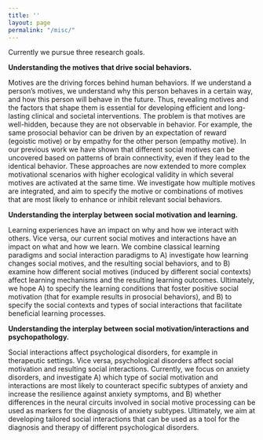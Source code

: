 ```yaml
---
title: ''
layout: page
permalink: "/misc/"
---
```

Currently we pursue three research goals.

**Understanding the motives that drive social behaviors.**

Motives are the driving forces behind human behaviors. If we understand a person’s motives, we understand why this person behaves in a certain way, and how this person will behave in the future. Thus, revealing motives and the factors that shape them is essential for developing efficient and long-lasting clinical and societal interventions. The problem is that motives are well-hidden, because they are not observable in behavior. For example, the same prosocial behavior can be driven by an expectation of reward (egoistic motive) or by empathy for the other person (empathy motive). In our previous work we have shown that different social motives can be uncovered based on patterns of brain connectivity, even if they lead to the identical behavior. These approaches are now extended to more complex motivational scenarios with higher ecological validity in which several motives are activated at the same time. We investigate how multiple motives are integrated, and aim to specify the motive or combinations of motives that are most likely to enhance or inhibit relevant social behaviors.

**Understanding the interplay between social motivation and learning.**

Learning experiences have an impact on why and how we interact with others. Vice versa, our current social motives and interactions have an impact on what and how we learn. We combine classical learning paradigms and social interaction paradigms to A) investigate how learning changes social motives, and the resulting social behaviors, and to B) examine how different social motives (induced by different social contexts) affect learning mechanisms and the resulting learning outcomes. Ultimately, we hope A) to specify the learning conditions that foster positive social motivation (that for example results in prosocial behaviors), and B) to specify the social contexts and types of social interactions that facilitate beneficial learning processes.

**Understanding the interplay between social motivation/interactions and psychopathology.**

Social interactions affect psychological disorders, for example in therapeutic settings. Vice versa, psychological disorders affect social motivation and resulting social interactions. Currently, we focus on anxiety disorders, and investigate A) which type of social motivation and interactions are most likely to counteract specific subtypes of anxiety and increase the resilience against anxiety symptoms, and B) whether differences in the neural circuits involved in social motive processing can be used as markers for the diagnosis of anxiety subtypes. Ultimately, we aim at developing tailored social interactions that can be used as a tool for the diagnosis and therapy of different psychological disorders.